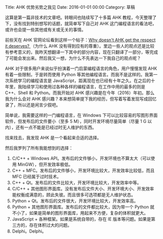 Title: AHK 优势劣势之我见
Date: 2016-01-01 00:00
Category: 草稿

这算是第一篇非技术的文章吧。转眼间也陆续写了十多篇 AHK 教程，今天整理了下，没有找到特别想写的话题，就简单写下自己对 AHK 这门编程语言的看法吧，或许也会提一些其他或有关或无关的事情。

前些天在 AHK 官网论坛看到这样一个帖子：[Why doesn't AHK get the respect it deserves? ](https://autohotkey.com/board/topic/90892-why-doesnt-ahk-get-the-respect-it-deserves/)（为什么 AHK 没有得到应有的尊重）。里边一些人的观点还是比较有参考意义的，我昨天想翻译一下其中的部分内容，现在只翻译了一部分，等完成了可能会发出来。然后我又一想，为什么不先表达一下我自己的观点呢？

AHK 对于很多用户来说似乎扮演着一门启蒙编程语言的角色，用户慢慢发现 AHK 有着一些限制，于是转而使用 Python 等其他编程语言。而我不是这样的。我第一次系统学习的编程语言是 JavaScript，距离现在也已经有十年之久。在之后的十年里，我陆续学习和使用过各种各样的编程语言，在工作中用的最多的则是 C++、Shell 和 Python。而我开始对 AHK 感兴趣是在今年（2016）年初。那么我为什么会对 AHK 感兴趣？本来想简单提下我的经历，但写着写着发现写成回忆录了，所以还是闲言少叙吧。

简单说，我需要这样的一门编程语言，在 Windows 下可以比较容易的写图形界面软件，但发布后的文件要小（至多 5 M），同时开发环境尽量简单（尽量 1 G 以内），还有一点不能是已经过时无人维护的东西。

找来找去，我发现 AHK 是一个看起来合适的选择。

然后我罗列了所有我能想到的选择：

1. C/C++ + Windows API。发布后的文件够小，开发环境也不算太大（可以使用 MinGW），但开发效率极低。
2. C++ + MFC。发布后的文件够小，开发环境比较大，开发效率比较低，而且 MFC 已经属于过时技术。
3. C++ + Qt。发布后的文件比较大，开发环境比较大，开发效率中等。
4. C/C++ + 其他图形界面库。没有发布后文件大小、开发环境大小、开发效率能权衡成满意的，顾此失彼。而且很多可选项都是无人维护状态。
5. Python + Qt。发布后的文件很大，开发环境比较大，开发效率高。
6. Python + 其他图形界面库。发布后的文件都比较大，因为带一个 Python 就不小了，如果是简单的图形界面库，用起来不方便，复杂的体积就更大。
7. JavaScript + 各种框架。如果是系统自带的，存在 IE 版本等问题。如果是第三方的，存在体积过大的问题。
8. Delphi。Delphi。

